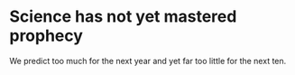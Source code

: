 # Science has not yet mastered prophecy

We predict too much for the next year and yet far too little for the next ten.
